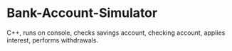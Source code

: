 # Bank-Account-Simulator
C++, runs on console, checks savings account, checking account, applies interest, performs withdrawals.

